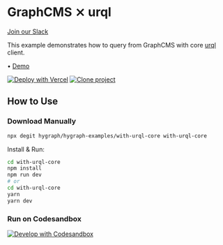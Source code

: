 # GraphCMS ⨯ urql

[Join our Slack](https://slack.graphcms.com)

This example demonstrates how to query from GraphCMS with core [urql](https://formidable.com/open-source/urql/) client.

• [Demo](https://graphcms-with-urql-core.vercel.app/)

[![Deploy with Vercel](https://vercel.com/button)](https://vercel.com/import/project?template=https://github.com/GraphCMS/graphcms-examples/tree/master/with-urql-core) [![Clone project](https://graphcms.com/button)](https://app.graphcms.com/clone/0ff23f7a41ce4da69a366ab299cc24d8)

## How to Use

### Download Manually

```bash
npx degit hygraph/hygraph-examples/with-urql-core with-urql-core
```

Install & Run:

```bash
cd with-urql-core
npm install
npm run dev
# or
cd with-urql-core
yarn
yarn dev
```

### Run on Codesandbox

[![Develop with Codesandbox](https://codesandbox.io/static/img/play-codesandbox.svg)](https://codesandbox.io/s/github/GraphCMS/graphcms-examples/tree/master/with-urql-core)

